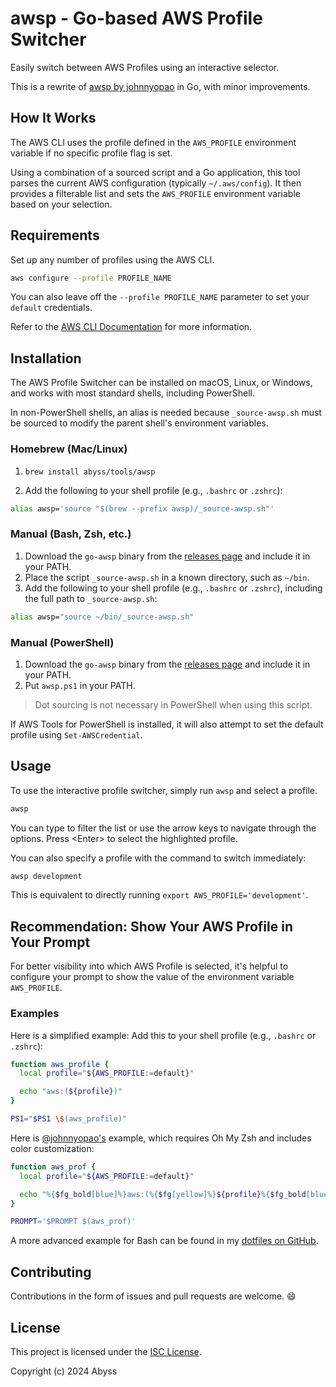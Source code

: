 # awsp - Go-based AWS Profile Switcher

Easily switch between AWS Profiles using an interactive selector.

This is a rewrite of [awsp by johnnyopao](https://github.com/johnnyopao/awsp) in Go, with minor improvements.

## How It Works

The AWS CLI uses the profile defined in the `AWS_PROFILE` environment variable if no specific profile flag is set.

Using a combination of a sourced script and a Go application, this tool parses the current AWS configuration (typically `~/.aws/config`). It then provides a filterable list and sets the `AWS_PROFILE` environment variable based on your selection.

## Requirements

Set up any number of profiles using the AWS CLI.

```sh
aws configure --profile PROFILE_NAME
```

You can also leave off the `--profile PROFILE_NAME` parameter to set your `default` credentials.

Refer to the [AWS CLI Documentation](https://docs.aws.amazon.com/cli/latest/userguide/cli-chap-configure.html) for more information.

## Installation
The AWS Profile Switcher can be installed on macOS, Linux, or Windows, and works with most standard shells, including PowerShell.

In non-PowerShell shells, an alias is needed because `_source-awsp.sh` must be sourced to modify the parent shell's environment variables.

### Homebrew (Mac/Linux)
1) `brew install abyss/tools/awsp`

2) Add the following to your shell profile (e.g., `.bashrc` or `.zshrc`):
```sh
alias awsp='source "$(brew --prefix awsp)/_source-awsp.sh"'
```

### Manual (Bash, Zsh, etc.)
1) Download the `go-awsp` binary from the [releases page](https://github.com/abyss/go-awsp/releases) and include it in your PATH.
2) Place the script `_source-awsp.sh` in a known directory, such as `~/bin`.
3) Add the following to your shell profile (e.g., `.bashrc` or `.zshrc`), including the full path to `_source-awsp.sh`:
```sh
alias awsp="source ~/bin/_source-awsp.sh"
```

### Manual (PowerShell)
1) Download the `go-awsp` binary from the [releases page](https://github.com/abyss/go-awsp/releases) and include it in your PATH.
2) Put `awsp.ps1` in your PATH.
> Dot sourcing is not necessary in PowerShell when using this script.

If AWS Tools for PowerShell is installed, it will also attempt to set the default profile using `Set-AWSCredential`.

## Usage
To use the interactive profile switcher, simply run `awsp` and select a profile.
```sh
awsp
```
You can type to filter the list or use the arrow keys to navigate through the options. Press \<Enter\> to select the highlighted profile.

You can also specify a profile with the command to switch immediately:
```sh
awsp development
```
This is equivalent to directly running `export AWS_PROFILE='development'`.

## Recommendation: Show Your AWS Profile in Your Prompt
For better visibility into which AWS Profile is selected, it's helpful to configure your prompt to show the value of the environment variable `AWS_PROFILE`.

### Examples
Here is a simplified example: Add this to your shell profile (e.g., `.bashrc` or `.zshrc`):
```sh
function aws_profile {
  local profile="${AWS_PROFILE:=default}"

  echo "aws:(${profile})"
}

PS1="$PS1 \$(aws_profile)"
```

Here is [@johnnyopao's](https://github.com/johnnyopao) example, which requires Oh My Zsh and includes color customization:

```sh
function aws_prof {
  local profile="${AWS_PROFILE:=default}"

  echo "%{$fg_bold[blue]%}aws:(%{$fg[yellow]%}${profile}%{$fg_bold[blue]%})%{$reset_color%} "
}

PROMPT='$PROMPT $(aws_prof)'
```

A more advanced example for Bash can be found in my [dotfiles on GitHub](https://github.com/abyss/dotfiles).

## Contributing
Contributions in the form of issues and pull requests are welcome. 😄

## License
This project is licensed under the [ISC License](LICENSE.md).

Copyright (c) 2024 Abyss
